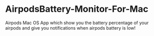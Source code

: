 # AirpodsBattery-Monitor-For-Mac
Airpods Mac OS App which show you the battery percentage of your airpods and give you notifications when airpods battery is low!
